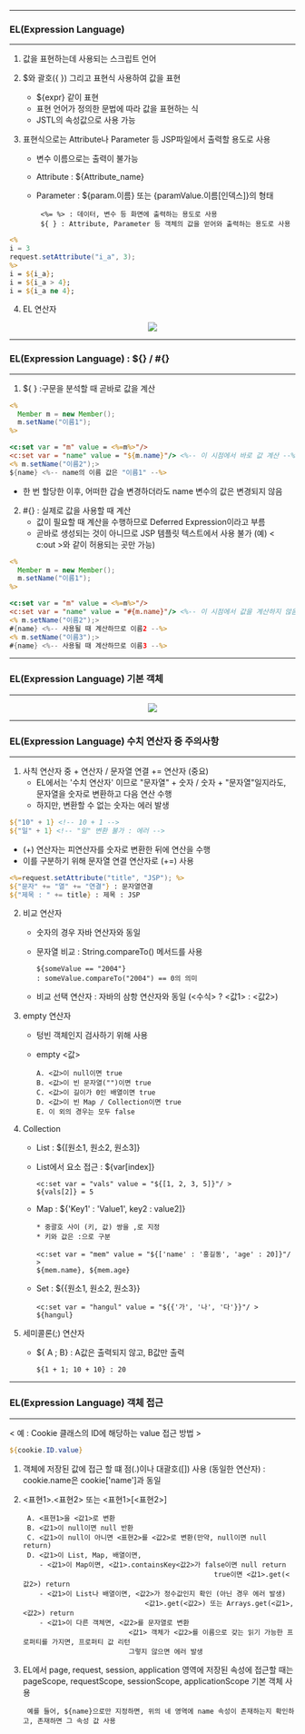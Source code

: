 -----
### EL(Expression Language)
-----
1. 값을 표현하는데 사용되는 스크립트 언어
2. $와 괄호({ }) 그리고 표현식 사용하여 값을 표현
   - ${expr} 같이 표현
   - 표현 언어가 정의한 문법에 따라 값을 표현하는 식
   - JSTL의 속성값으로 사용 가능

3. 표현식으로는 Attribute나 Parameter 등 JSP파일에서 출력할 용도로 사용
   - 변수 이름으로는 출력이 불가능
   - Attribute : ${Attribute_name}
   - Parameter : ${param.이름} 또는 {paramValue.이름[인덱스]}의 형태

          <%= %> : 데이터, 변수 등 화면에 출력하는 용도로 사용
          ${ } : Attribute, Parameter 등 객체의 값을 얻어와 출력하는 용도로 사용
     
```jsp
<%
i = 3
request.setAttribute("i_a", 3);
%>
i = ${i_a};
i = ${i_a > 4};
i = ${i_a ne 4};
```

4. EL 연산자
<div align = "center">
<img src = "https://github.com/sooyounghan/Web/assets/34672301/fd58faa0-b098-495f-b7a4-60453c75bece">
</div>

-----
### EL(Expression Language) : ${} / #{}
-----
1. ${ } :구문을 분석할 때 곧바로 값을 계산
```jsp
<%
  Member m = new Member();
  m.setName("이름1");
%>

<c:set var = "m" value = <%=m%>"/>
<c:set var = "name" value = "${m.name}"/> <%-- 이 시점에서 바로 값 계산 --%>
<% m.setName("이름2");>
${name} <%-- name의 이름 값은 "이름1" --%>
```

  - 한 번 할당한 이후, 어떠한 갑슬 변경하더라도 name 변수의 값은 변경되지 않음

2. #{} : 실제로 값을 사용할 때 계산
   - 값이 필요할 때 계산을 수행하므로 Deferred Expression이라고 부름
   - 곧바로 생성되는 것이 아니므로 JSP 템플릿 텍스트에서 사용 불가 (예) < c:out >와 같이 허용되는 곳만 가능)
   
```jsp
<%
  Member m = new Member();
  m.setName("이름1");
%>

<c:set var = "m" value = <%=m%>"/>
<c:set var = "name" value = "#{m.name}"/> <%-- 이 시점에서 값을 계산하지 않음 --%>
<% m.setName("이름2");>
#{name} <%-- 사용될 때 계산하므로 이름2 --%>
<% m.setName("이름3");>
#{name} <%-- 사용될 때 계산하므로 이름3 --%>
```

-----
### EL(Expression Language) 기본 객체
-----
<div align = "center">
<img src = "https://github.com/sooyounghan/Web/assets/34672301/b2e32486-0ed4-418d-8a1e-4e03777a11d0">
</div>

 
-----
### EL(Expression Language) 수치 연산자 중 주의사항
-----
1. 사칙 연산자 중 + 연산자 / 문자열 연결 += 연산자 (중요)
   - EL에서는 '수치 연산자' 이므로 "문자열" + 숫자 / 숫자 + "문자열"일지라도, 문자열을 숫자로 변환하고 다음 연산 수행
   - 하지만, 변환할 수 없는 숫자는 에러 발생
```jsp
${"10" + 1} <!-- 10 + 1 -->
${"일" + 1} <!-- "일" 변환 불가 : 에러 -->
```

  - (+) 연산자는 피연산자를 숫자로 변환한 뒤에 연산을 수행
  - 이를 구분하기 위해 문자열 연결 연산자로 (+=) 사용

```jsp
<%=request.setAttribute("title", "JSP"); %>
${"문자" += "열" += "연결"} : 문자열연결
${"제목 : " += title} : 제목 : JSP
```
  
2. 비교 연산자
    - 숫자의 경우 자바 연산자와 동일
    - 문자열 비교 : String.compareTo() 메서드를 사용

          ${someValue == "2004"}
          : someValue.compareTo("2004") == 0의 의미

    - 비교 선택 연산자 : 자바의 삼항 연산자와 동일 (<수식> ? <값1> : <값2>)
      
3. empty 연산자
   - 텅빈 객체인지 검사하기 위해 사용
   - empty <값>
  
         A. <값>이 null이면 true
         B. <값>이 빈 문자열("")이면 true
         C. <값>이 길이가 0인 배열이면 true
         D. <값>이 빈 Map / Collection이면 true
         E. 이 외의 경우는 모두 false

4. Collection
   - List : ${[원소1, 원소2, 원소3]}
   - List에서 요소 접근 : ${var[index]}
     
         <c:set var = "vals" value = "${[1, 2, 3, 5]}"/ >
         ${vals[2]} = 5

   - Map : ${'Key1' : 'Value1', key2 : value2]}  

         * 중괄호 사이 (키, 값) 쌍을 ,로 지정
         * 키와 값은 :으로 구분
     
         <c:set var = "mem" value = "${['name' : '홍길동', 'age' : 20]}"/ >
         ${mem.name}, ${mem.age}

   - Set : ${{원소1, 원소2, 원소3}}
  
         <c:set var = "hangul" value = "${{'가', '나', '다'}}"/ >
         ${hangul}

  5. 세미콜론(;) 연산자
     - ${ A ; B} : A값은 출력되지 않고, B값만 출력

           ${1 + 1; 10 + 10} : 20
       
-----
### EL(Expression Language) 객체 접근
-----
< 예 : Cookie 클래스의 ID에 해당하는 value 접근 방법 >
```jsp
${cookie.ID.value}
```
1. 객체에 저장된 값에 접근 할 떄 점(.)이나 대괄호([]) 사용 (동일한 연산자)
   : cookie.name은 cookie['name']과 동일
   
3. <표현1>.<표현2> 또는 <표현1>[<표현2>]

        A. <표현1>을 <값1>로 변환
        B. <값1>이 null이면 null 반환
        C. <값1>이 null이 아니면 <표현2>를 <값2>로 변환(만약, null이면 null return)
        D. <값1>이 List, Map, 배열이면,
           - <값1>이 Map이면, <값1>.containsKey<값2>가 false이면 null return
                                                      true이면 <값1>.get(<값2>) return
           - <값1>이 List나 배열이면, <값2>가 정수값인지 확인 (아닌 경우 에러 발생)
                                     <값1>.get(<값2>) 또는 Arrays.get(<값1>, <값2>) return
           - <값1>이 다른 객체면, <값2>를 문자열로 변환
                                 <값1> 객체가 <값2>를 이름으로 갖는 읽기 가능한 프로퍼티를 가지면, 프로퍼티 값 리턴
                                 그렇지 않으면 에러 발생

4. EL에서 page, request, session, application 영역에 저장된 속성에 접근할 때는
   pageScope, requestScope, sessionScope, applicationScope 기본 객체 사용

        예를 들어, ${name}으로만 지정하면, 위의 네 영역에 name 속성이 존재하는지 확인하고, 존재하면 그 속성 값 사용
